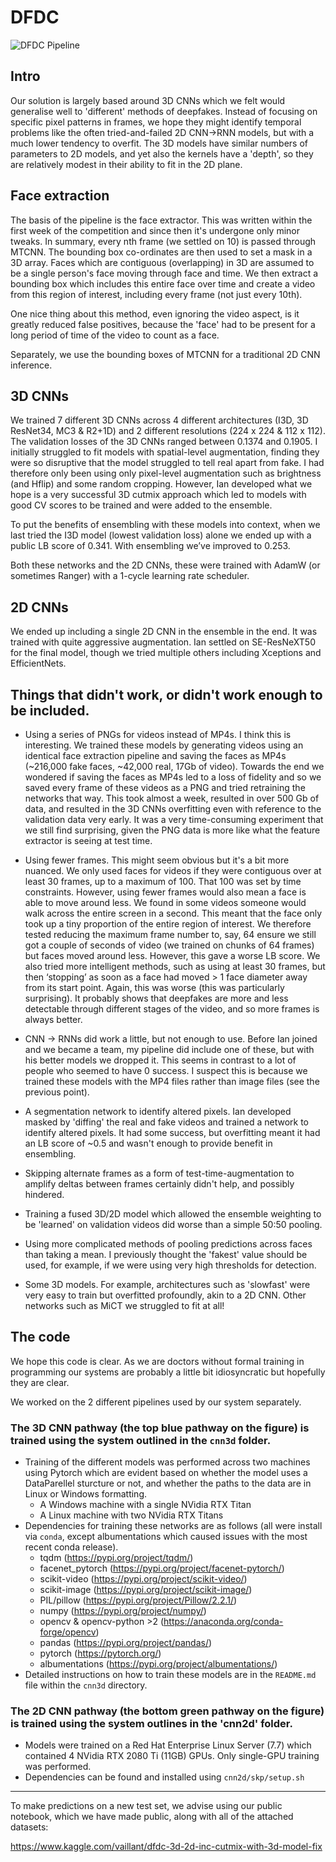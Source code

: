 # DFDC

![DFDC Pipeline](https://james.dev/img/approach_large.PNG)

## Intro
Our solution is largely based around 3D CNNs which we felt would generalise well to 'different' methods of deepfakes. Instead of focusing on specific pixel patterns in frames, we hope they might identify temporal problems like the often tried-and-failed 2D CNN->RNN models, but with a much lower tendency to overfit. The 3D models have similar numbers of parameters to 2D models, and yet also the kernels have a 'depth', so they are relatively modest in their ability to fit in the 2D plane.

## Face extraction
The basis of the pipeline is the face extractor. This was written within the first week of the competition and since then it's undergone only minor tweaks. In summary, every nth frame (we settled on 10) is passed through MTCNN. The bounding box co-ordinates are then used to set a mask in a 3D array. Faces which are contiguous (overlapping) in 3D are assumed to be a single person's face moving through face and time. We then extract a bounding box which includes this entire face over time and create a video from this region of interest, including every frame (not just every 10th).

One nice thing about this method, even ignoring the video aspect, is it greatly reduced false positives, because the 'face' had to be present for a long period of time of the video to count as a face.

Separately, we use the bounding boxes of MTCNN for a traditional 2D CNN inference.

## 3D CNNs
We trained 7 different 3D CNNs across 4 different architectures (I3D, 3D ResNet34, MC3 & R2+1D) and 2 different resolutions (224 x 224 & 112 x 112). The validation losses of the 3D CNNs ranged between 0.1374 and 0.1905. I initially struggled to fit models with spatial-level augmentation, finding they were so disruptive that the model struggled to tell real apart from fake. I had therefore only been using only pixel-level augmentation such as brightness (and Hflip) and some random cropping. However, Ian developed what we hope is a very successful 3D cutmix approach which led to models with good CV scores to be trained and were added to the ensemble.

To put the benefits of ensembling with these models into context, when we last tried the I3D model (lowest validation loss) alone we ended up with a public LB score of 0.341. With ensembling we’ve improved to 0.253.

Both these networks and the 2D CNNs, these were trained with AdamW (or sometimes Ranger) with a 1-cycle learning rate scheduler.

## 2D CNNs
We ended up including a single 2D CNN in the ensemble in the end. It was trained with quite aggressive augmentation. Ian settled on SE-ResNeXT50 for the final model, though we tried multiple others including Xceptions and EfficientNets.

## Things that didn't work, or didn't work enough to be included.
* Using a series of PNGs for videos instead of MP4s. I think this is interesting. We trained these models by generating videos using an identical face extraction pipeline and saving the faces as MP4s (~216,000 fake faces, ~42,000 real, 17Gb of video). Towards the end we wondered if saving the faces as MP4s led to a loss of fidelity and so we saved every frame of these videos as a PNG and tried retraining the networks that way. This took almost a week, resulted in over 500 Gb of data, and resulted in the 3D CNNs overfitting even with reference to the validation data very early. It was a very time-consuming experiment that we still find surprising, given the PNG data is more like what the feature extractor is seeing at test time.

 * Using fewer frames. This might seem obvious but it's a bit more nuanced. We only used faces for videos if they were contiguous over at least 30 frames, up to a maximum of 100. That 100 was set by time constraints. However, using fewer frames would also mean a face is able to move around less. We found in some videos someone would walk across the entire screen in a second. This meant that the face only took up a tiny proportion of the entire region of interest. We therefore tested reducing the maximum frame number to, say, 64 ensure we still got a couple of seconds of video (we trained on chunks of 64 frames) but faces moved around less. However, this gave a worse LB score. We also tried more intelligent methods, such as using at least 30 frames, but then ‘stopping’ as soon as a face had moved > 1 face diameter away from its start point. Again, this was worse (this was particularly surprising). It probably shows that deepfakes are more and less detectable through different stages of the video, and so more frames is always better.
 
* CNN -> RNNs did work a little, but not enough to use. Before Ian joined and we became a team, my pipeline did include one of these, but with his better models we dropped it. This seems in contrast to a lot of people who seemed to have 0 success. I suspect this is because we trained these models with the MP4 files rather than image files (see the previous point).

* A segmentation network to identify altered pixels. Ian developed masked by 'diffing' the real and fake videos and trained a network to identify altered pixels. It had some success, but overfitting meant it had an LB score of ~0.5 and wasn't enough to provide benefit in ensembling.

* Skipping alternate frames as a form of test-time-augmentation to amplify deltas between frames certainly didn't help, and possibly hindered.

* Training a fused 3D/2D model which allowed the ensemble weighting to be 'learned' on validation videos did worse than a simple 50:50 pooling.

* Using more complicated methods of pooling predictions across faces than taking a mean. I previously thought the 'fakest' value should be used, for example, if we were using very high thresholds for detection.

* Some 3D models. For example, architectures such as 'slowfast' were very easy to train but overfitted profoundly, akin to a 2D CNN. Other networks such as MiCT we struggled to fit at all!

## The code

We hope this code is clear. As we are doctors without formal training in programming our systems are probably a little bit idiosyncratic but hopefully they are clear.

We worked on the 2 different pipelines used by our system separately.

### The 3D CNN pathway (the top blue pathway on the figure) is trained using the system outlined in the `cnn3d` folder.
   * Training of the different models was performed across two machines using Pytorch which are evident based on whether the model uses a DataParellel sturcture or not, and whether the paths to the data are in Linux or Windows formatting.
      * A Windows machine with a single NVidia RTX Titan
      * A Linux machine with two NVidia RTX Titans
   * Dependencies for training these networks are as follows (all were install via `conda`, except albumentations which caused issues with the most recent conda release).
      * tqdm (https://pypi.org/project/tqdm/)
      * facenet_pytorch (https://pypi.org/project/facenet-pytorch/)
      * scikit-video (https://pypi.org/project/scikit-video/)
      * scikit-image (https://pypi.org/project/scikit-image/)
      * PIL/pillow (https://pypi.org/project/Pillow/2.2.1/)
      * numpy (https://pypi.org/project/numpy/)
      * opencv & opencv-python >2 (https://anaconda.org/conda-forge/opencv)
      * pandas (https://pypi.org/project/pandas/)
      * pytorch (https://pytorch.org/)
      * albumentations (https://pypi.org/project/albumentations/)
   * Detailed instructions on how to train these models are in the `README.md` file within the `cnn3d` directory.

### The 2D CNN pathway (the bottom green pathway on the figure) is trained using the system outlines in the 'cnn2d' folder.

   * Models were trained on a Red Hat Enterprise Linux Server (7.7) which contained 4 NVidia RTX 2080 Ti (11GB) GPUs. Only single-GPU training was performed.
   * Dependencies can be found and installed using `cnn2d/skp/setup.sh` 

---

To make predictions on a new test set, we advise using our public notebook, which we have made public, along with all of the attached datasets:

https://www.kaggle.com/vaillant/dfdc-3d-2d-inc-cutmix-with-3d-model-fix
